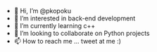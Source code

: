 - 👋 Hi, I’m @pkopoku
- 👀 I’m interested in back-end development
- 🌱 I’m currently learning c++
- 💞️ I’m looking to collaborate on Python projects
- 📫 How to reach me ... tweet at me :)

<!---
pkopoku/pkopoku is a ✨ special ✨ repository because its `README.md` (this file) appears on your GitHub profile.
You can click the Preview link to take a look at your changes.
--->
